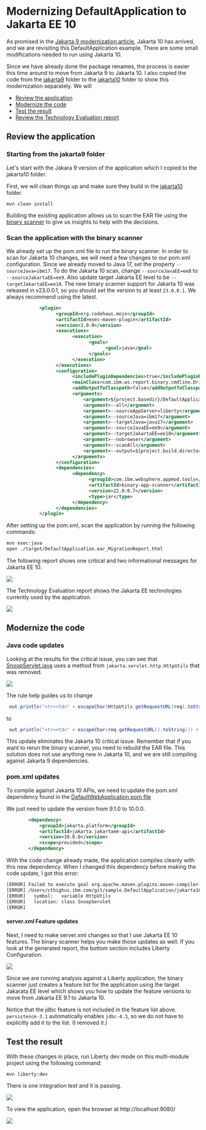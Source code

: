 # Modernizing DefaultApplication to Jakarta EE 10

As promised in the [Jakarta 9 modernization article](../jakarta9/README.md), Jakarta 10 has arrived, and we are revisiting this DefaultApplication example. There are some small modifications needed to run using Jakarta 10.

Since we have already done the package renames, the process is easier this time around to move from Jakarta 9 to Jakarta 10. I also copied the code from the [jakarta9](../jakarta9) folder to the [jakarta10](../jakarta10/) folder to show this modernization separately. We will

- [Review the application](#review-the-application)
- [Modernize the code](#modernize-the-code)
- [Test the result](#test-the-result)
- [Review the Technology Evaluation report](#review-the-binary-scanner-reports)

## Review the application

### Starting from the jakarta9 folder

Let's start with the Jakara 9 version of the application which I copied to the jakarta10 folder. 

First, we will clean things up and make sure they build in the [jakarta10](../jakarta10) folder.

    mvn clean install

Building the existing application allows us to scan the EAR file using the [binary scanner](https://www.ibm.com/support/pages/node/6250961#asset/tools-Migration_Toolkit_for_Application_Binaries) to give us insights to help with the decisions.

### Scan the application with the binary scanner

We already set up the pom.xml file to run the binary scanner. In order to scan for Jakarta 10 changes, we will need a few changes to our pom.xml configuration.  Since we already moved to Java 17, set the property `--sourceJava=ibm17`. To do the Jakarta 10 scan, change `--sourceJavaEE=ee8` to `--sourceJakartaEE=ee9`.  Also update target Jakarta EE level to be  `--targetJakartaEE=ee10`. The new binary scanner support for Jakarta 10 was released in v23.0.0.1, so you should set the version to at least `23.0.0.1`. We always recommend using the latest.

```xml
            <plugin>
	              <groupId>org.codehaus.mojo</groupId>
	              <artifactId>exec-maven-plugin</artifactId>
	              <version>3.0.0</version>
	              <executions>
		                <execution>
			                  <goals>
				                    <goal>java</goal>
			                  </goals>
		                </execution>
	              </executions>
	              <configuration>
		                <includePluginDependencies>true</includePluginDependencies>
		                <mainClass>com.ibm.ws.report.binary.cmdline.DriveScan</mainClass>
		                <addOutputToClasspath>false</addOutputToClasspath>
		                <arguments>
			                <argument>${project.basedir}/DefaultApplication-ear/target/DefaultApplication.ear</argument>
			                <argument>--all</argument>
                            <argument>--sourceAppServer=liberty</argument>
                            <argument>--sourceJava=ibm17</argument>
			                <argument>--targetJava=java17</argument>
                            <argument>--sourceJavaEE=ee9</argument>
                            <argument>--targetJakartaEE=ee10</argument>
							<argument>--nobrowser</argument>
							<argument>--scanAll</argument>
			                <argument>--output=${project.build.directory}</argument>
		                </arguments>
	              </configuration>
	              <dependencies>
		                <dependency>
			                  <groupId>com.ibm.websphere.appmod.tools</groupId>
		 	                  <artifactId>binary-app-scanner</artifactId>
			                  <version>22.0.0.7</version>
			                  <type>jar</type>
		                </dependency>
	              </dependencies>
            </plugin>

```
After setting up the pom.xml, scan the application by running the following commands:

```bash
mvn exec:java
open ./target/DefaultApplication.ear_MigrationReport.html
```
The following report shows one critical and two informational messages for Jakarta EE 10. 

![](./images/starting_binary_scanner_report.png)

The Technology Evaluation report shows the Jakarta EE technologies currently used by the application. 

![](./images/evaluationReportJakartaEE.png)


## Modernize the code

### Java code updates 

Looking at the results for the critical issue, you can see that [SnoopServlet.java](./DefaultWebApplication/src/main/java/SnoopServlet.java) uses a method from `jakarta.servlet.http.HttpUtils` that was removed. 

![](./images/AnalysisReport.png)

The rule help guides us to change
```java
 out.println("<tr><td>" + escapeChar(HttpUtils.getRequestURL(req).toString()) + "</td></tr></table><BR><BR>");
```
to 
```java
 out.println("<tr><td>" + escapeChar(req.getRequestURL().toString()) + "</td></tr></table><BR><BR>");
```
This update eliminates the Jakarta 10 critical issue. Remember that if you want to rerun the binary scanner, you need to rebuild the EAR file. This solution does not use anything new in Jakarta 10, and we are still compiling against Jakarta 9 dependencies.


### pom.xml updates

To compile against Jakarta 10 APIs, we need to update the pom.xml dependency found in the [DefaultWebApplication pom file](./DefaultWebApplication/pom.xml)

We just need to update the version from 9.1.0 to 10.0.0.

```xml
        <dependency>
            <groupId>jakarta.platform</groupId>
            <artifactId>jakarta.jakartaee-api</artifactId>
            <version>10.0.0</version>
            <scope>provided</scope>
        </dependency>
```
With the code change already made, the application compiles cleanly with this new dependency. When I changed this dependency before making the code update, I got this error:

```bash
[ERROR] Failed to execute goal org.apache.maven.plugins:maven-compiler-plugin:3.1:compile (default-compile) on project DefaultWebApplication: Compilation failure
[ERROR] /Users/cthighus.ibm.com/git/sample.DefaultApplication/jakarta10/DefaultWebApplication/src/main/java/SnoopServlet.java:[56,53] cannot find symbol
[ERROR]   symbol:   variable HttpUtils
[ERROR]   location: class SnoopServlet
[ERROR] 

```

#### server.xml Feature updates

Next, I need to make server.xml changes so that I use Jakarta EE 10 features. The binary scanner helps you make those updates as well. If you look at the generated report, the bottom section includes Liberty Configuration.

![](./images/jakarta10Config.png)

Since we are running analysis against a Liberty application, the binary scanner just creates a feature list for the application using the target Jakarata EE level which shows you how to update the feature versions to move from Jakarta EE 9.1 to Jakarta 10. 

Notice that the jdbc feature is not included in the feature list above. `persistence-3.1` automatically enables `jdbc-4.3`, so we do not have to explicitly add it to the list. (I removed it.)


## Test the result

With these changes in place, run Liberty dev mode on this multi-module project using the following command:

    mvn liberty:dev

There is one integration test and it is passing.

![](./images/tests_ok_jakarta10.png)

To view the application, open the browser at http://localhost:9080/

![](./images/DefaultApplicationRunning.png)


